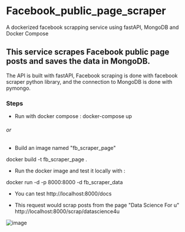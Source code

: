 # Facebook_public_page_scraper
A dockerized facebook scrapping service using fastAPI, MongoDB and Docker Compose


## This service scrapes Facebook public page posts and saves the data in MongoDB.

The API is built with fastAPI, Facebook scraping is done with facebook scraper python library, and the connection to MongoDB is done with pymongo.

### Steps 

- Run with docker compose :
docker-compose up

###### or 

- Build an image named "fb_scraper_page"

docker build -t fb_scraper_page .

- Run the docker image and test it locally with :

docker run -d -p 8000:8000 -d fb_scraper_data

- You can test http://localhost:8000/docs


- This request would scrap posts from the page "Data Science For u"
 http://localhost:8000/scrap/datascience4u


![image](https://user-images.githubusercontent.com/62955267/182714643-68f03cb0-27d6-4785-a004-fb2f75e554c4.png)



